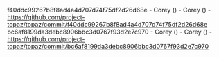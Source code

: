 f40ddc99267b8f8ad4a4d707d74f75df2d26d68e - Corey () - Corey () - https://github.com/project-topaz/topaz/commit/f40ddc99267b8f8ad4a4d707d74f75df2d26d68e
bc6af8199da3debc8906bbc3d0767f93d2e7c970 - Corey () - Corey () - https://github.com/project-topaz/topaz/commit/bc6af8199da3debc8906bbc3d0767f93d2e7c970

